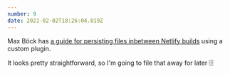 ```yaml
---
number: 9
date: 2021-02-02T18:26:04.019Z
---
```


Max Böck has [a guide for persisting files inbetween Netlify builds](https://mxb.dev/blog/persistent-build-folders-netlify/) using a custom plugin.

It looks pretty straightforward, so I'm going to file that away for later 🗄
